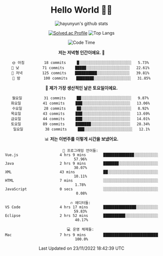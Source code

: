 <div align="center">

# Hello World 🙋‍♀️

![hayunyun's github stats](https://github-readme-stats.vercel.app/api?username=hayunyun&show_icons=true) 

 
[![Solved.ac Profile](http://mazassumnida.wtf/api/generate_badge?boj=hayunyun)](https://solved.ac/hayunyun)
 ![Top Langs](https://github-readme-stats.vercel.app/api/top-langs/?username=hayunyun&layout=compact)

<!--START_SECTION:waka-->
![Code Time](http://img.shields.io/badge/Code%20Time-572%20hrs%2059%20mins-blue)

**저는 저녁형 인간이에요. 🦉** 

```text
🌞 아침         18 commits     █░░░░░░░░░░░░░░░░░░░░░░░░   5.73% 
🌆 낮　         71 commits     █████░░░░░░░░░░░░░░░░░░░░   22.61% 
🌃 저녁         125 commits    ██████████░░░░░░░░░░░░░░░   39.81% 
🌙 밤　         100 commits    ████████░░░░░░░░░░░░░░░░░   31.85%

```
📅 **제가 가장 생산적인 날은 토요일이에요.** 

```text
월요일          31 commits     ██░░░░░░░░░░░░░░░░░░░░░░░   9.87% 
화요일          41 commits     ███░░░░░░░░░░░░░░░░░░░░░░   13.06% 
수요일          28 commits     ██░░░░░░░░░░░░░░░░░░░░░░░   8.92% 
목요일          43 commits     ███░░░░░░░░░░░░░░░░░░░░░░   13.69% 
금요일          44 commits     ███░░░░░░░░░░░░░░░░░░░░░░   14.01% 
토요일          89 commits     ███████░░░░░░░░░░░░░░░░░░   28.34% 
일요일          38 commits     ███░░░░░░░░░░░░░░░░░░░░░░   12.1%

```


📊 **저는 이번주를 이렇게 시간을 보냈어요.** 

```text
💬 프로그래밍 언어들: 
Vue.js                   4 hrs 9 mins        ██████████████░░░░░░░░░░░   57.96% 
Java                     2 hrs 9 mins        ███████░░░░░░░░░░░░░░░░░░   30.07% 
XML                      43 mins             ██░░░░░░░░░░░░░░░░░░░░░░░   10.11% 
HTML                     7 mins              ░░░░░░░░░░░░░░░░░░░░░░░░░   1.78% 
JavaScript               0 secs              ░░░░░░░░░░░░░░░░░░░░░░░░░   0.08%

🔥 에디터들: 
VS Code                  4 hrs 17 mins       ███████████████░░░░░░░░░░   59.83% 
Eclipse                  2 hrs 52 mins       ██████████░░░░░░░░░░░░░░░   40.17%

💻 운영 체제들: 
Mac                      7 hrs 9 mins        █████████████████████████   100.0%

```


 Last Updated on 23/11/2022 18:42:39 UTC
<!--END_SECTION:waka-->

<!--
**hayunyun/hayunyun** is a ✨ _special_ ✨ repository because its `README.md` (this file) appears on your GitHub profile.

Here are some ideas to get you started:

- 🔭 I’m currently working on ...
- 🌱 I’m currently learning ...
- 👯 I’m looking to collaborate on ...
- 🤔 I’m looking for help with ...
- 💬 Ask me about ...
- 📫 How to reach me: ...
- 😄 Pronouns: ...
- ⚡ Fun fact: ...
-->



